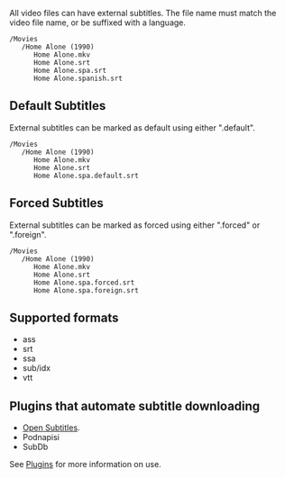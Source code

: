 All video files can have external subtitles. The file name must match the video file name, or be suffixed with a language.

```
/Movies
   /Home Alone (1990)
      Home Alone.mkv
      Home Alone.srt
      Home Alone.spa.srt
      Home Alone.spanish.srt
```

## Default Subtitles

External subtitles can be marked as default using either ".default".
```
/Movies
   /Home Alone (1990)
      Home Alone.mkv
      Home Alone.srt
      Home Alone.spa.default.srt
```

## Forced Subtitles

External subtitles can be marked as forced using either ".forced" or ".foreign".
```
/Movies
   /Home Alone (1990)
      Home Alone.mkv
      Home Alone.srt
      Home Alone.spa.forced.srt
      Home Alone.spa.foreign.srt
```

## Supported formats

* ass
* srt
* ssa
* sub/idx
* vtt

## Plugins that automate subtitle downloading
* [Open Subtitles](Open-Subtitles).
* Podnapisi
* SubDb

See [Plugins](Plugins) for more information on use.